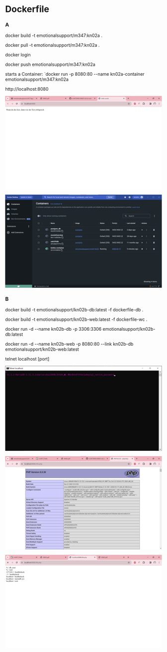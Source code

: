# Dockerfile

### A

docker build -t emotionalsupport/m347:kn02a .

docker pull -t emotionalsupport/m347:kn02a .

docker login

docker push emotionalsupport/m347:kn02a

starts a Container: `docker run -p 8080:80 --name kn02a-container emotionalsupport/m347:kn02a

http://localhost:8080

![image](html.jpg)

![image](container.jpg)

### B

docker build -t emotionalsupport/kn02b-db:latest -f dockerfile-db .

docker build -t emotionalsupport/kn02b-web:latest -f dockerfile-wc .

docker run -d --name kn02b-db -p 3306:3306 emotionalsupport/kn02b-db:latest

docker run -d --name kn02b-web -p 8080:80 --link kn02b-db emotionalsupport/kn02b-web:latest

telnet localhost [port]

![image](telnet.jpg)

![image](info.jpg)

![image](db.jpg)

